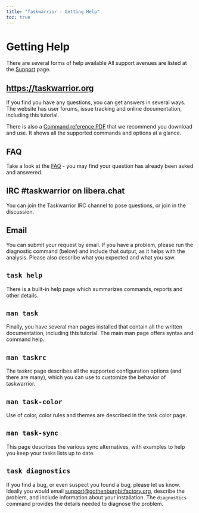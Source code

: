 ```yaml
---
title: "Taskwarrior - Getting Help"
toc: true
---
```


# Getting Help

There are several forms of help available
All support avenues are listed at the [Support](/support) page.

## https://taskwarrior.org

If you find you have any questions, you can get answers in several ways.
The website has user forums, issue tracking and online documentation, including this tutorial.

There is also a [Command reference PDF](/download/task-latest.ref.pdf) that we recommend you download and use.
It shows all the supported commands and options at a glance.

## FAQ

Take a look at the [FAQ](/support/faq) - you may find your question has already been asked and answered.

## IRC #taskwarrior on libera.chat

You can join the Taskwarrior IRC channel to pose questions, or join in the discussion.

## Email

You can submit your request by email.
If you have a problem, please run the diagnostic command (below) and include that output, as it helps with the analysis.
Please also describe what you expected and what you saw.

## `task help`

There is a built-in help page which summarizes commands, reports and other details.

## `man task`

Finally, you have several man pages installed that contain all the written documentation, including this tutorial.
The main man page offers syntax and command help.

## `man taskrc`

The taskrc page describes all the supported configuration options (and there are many), which you can use to customize the behavior of taskwarrior.

## `man task-color`

Use of color, color rules and themes are described in the task color page.

## `man task-sync`

This page describes the various sync alternatives, with examples to help you keep your tasks lists up to date.

## `task diagnostics`

If you find a bug, or even suspect you found a bug, please let us know.
Ideally you would email <support@gothenburgbitfactory.org>, describe the problem, and include information about your installation.
The `diagnostics` command provides the details needed to diagnose the problem.
